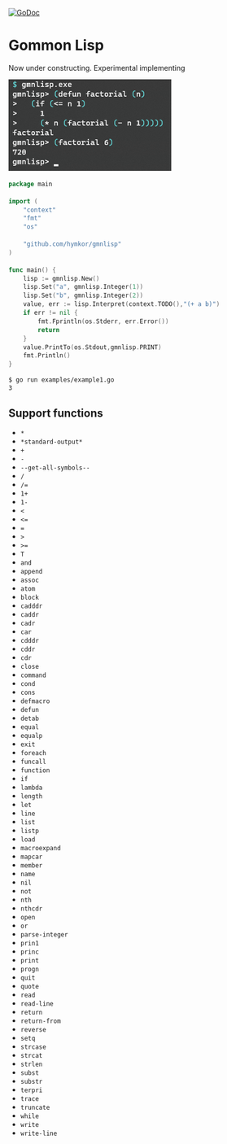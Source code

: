 [![GoDoc](https://godoc.org/github.com/hymkor/gmnlisp?status.svg)](https://godoc.org/github.com/hymkor/gmnlisp)

Gommon Lisp
===========

Now under constructing. Experimental implementing

![Example image](factorial.png)

```go
package main

import (
    "context"
    "fmt"
    "os"

    "github.com/hymkor/gmnlisp"
)

func main() {
    lisp := gmnlisp.New()
    lisp.Set("a", gmnlisp.Integer(1))
    lisp.Set("b", gmnlisp.Integer(2))
    value, err := lisp.Interpret(context.TODO(),"(+ a b)")
    if err != nil {
        fmt.Fprintln(os.Stderr, err.Error())
        return
    }
    value.PrintTo(os.Stdout,gmnlisp.PRINT)
    fmt.Println()
}
```

```
$ go run examples/example1.go
3
```

Support functions
-----------------

- `*`
- `*standard-output*`
- `+`
- `-`
- `--get-all-symbols--`
- `/`
- `/=`
- `1+`
- `1-`
- `<`
- `<=`
- `=`
- `>`
- `>=`
- `T`
- `and`
- `append`
- `assoc`
- `atom`
- `block`
- `cadddr`
- `caddr`
- `cadr`
- `car`
- `cdddr`
- `cddr`
- `cdr`
- `close`
- `command`
- `cond`
- `cons`
- `defmacro`
- `defun`
- `detab`
- `equal`
- `equalp`
- `exit`
- `foreach`
- `funcall`
- `function`
- `if`
- `lambda`
- `length`
- `let`
- `line`
- `list`
- `listp`
- `load`
- `macroexpand`
- `mapcar`
- `member`
- `name`
- `nil`
- `not`
- `nth`
- `nthcdr`
- `open`
- `or`
- `parse-integer`
- `prin1`
- `princ`
- `print`
- `progn`
- `quit`
- `quote`
- `read`
- `read-line`
- `return`
- `return-from`
- `reverse`
- `setq`
- `strcase`
- `strcat`
- `strlen`
- `subst`
- `substr`
- `terpri`
- `trace`
- `truncate`
- `while`
- `write`
- `write-line`

